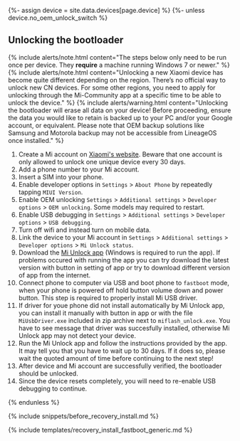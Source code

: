 {%- assign device = site.data.devices[page.device] %}
{%- unless device.no_oem_unlock_switch %}
## Unlocking the bootloader

{% include alerts/note.html content="The steps below only need to be run once per device. They **require** a machine running Windows 7 or newer." %}
{% include alerts/note.html content="Unlocking a new Xiaomi device has become quite different depending on the region. There’s no official way to unlock new CN devices. For some other regions, you need to apply for unlocking through the Mi-Community app at a specific time to be able to unlock the device." %}
{% include alerts/warning.html content="Unlocking the bootloader will erase all data on your device! Before proceeding, ensure the data you would like to retain is backed up to your PC and/or your Google account, or equivalent. Please note that OEM backup solutions like Samsung and Motorola backup may not be accessible from LineageOS once installed." %}

1. Create a Mi account on [Xiaomi's website](https://global.account.xiaomi.com/pass/register). Beware that one account is only allowed to unlock one unique device every 30 days.
2. Add a phone number to your Mi account.
3. Insert a SIM into your phone.
4. Enable developer options in `Settings` > `About Phone` by repeatedly tapping `MIUI Version`.
5. Enable OEM unlocking `Settings` > `Additional settings` > `Developer options` > `OEM unlocking`. Some models may required to restart.
6. Enable USB debugging in `Settings` > `Additional settings` > `Developer options` > `USB debugging`.
7. Turn off wifi and instead turn on mobile data.
8. Link the device to your Mi account in `Settings` > `Additional settings` > `Developer options` > `Mi Unlock status`.
9. Download the [Mi Unlock app](https://en.miui.com/unlock/download_en.html) (Windows is required to run the app). If problems occured with running the app you can try download the latest version with button in setting of app or try to download different version of app from the internet.
10. Connect phone to computer via USB and boot phone to `fastboot` mode, when your phone is powered off hold button volume down and power button. This step is required to properly install Mi USB driver.
11. If driver for youe phone did not install automatically by Mi Unlock app, you can install it manually with button in app or with the file `MiUsbDriver.exe` included in zip archive next to `miflash_unlock.exe`. You have to see message that driver was succesfully installed, otherwise Mi Unlock app may not detect your device.
12. Run the Mi Unlock app and follow the instructions provided by the app. It may tell you that you have to wait up to 30 days. If it does so, please wait the quoted amount of time before continuing to the next step!
13. After device and Mi account are successfully verified, the bootloader should be unlocked.
14. Since the device resets completely, you will need to re-enable USB debugging to continue.

{% endunless %}

{% include snippets/before_recovery_install.md %}

{% include templates/recovery_install_fastboot_generic.md %}
